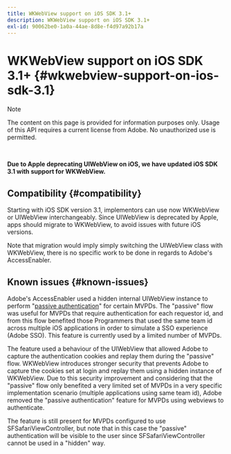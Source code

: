 ```yaml
---
title: WKWebView support on iOS SDK 3.1+
description: WKWebView support on iOS SDK 3.1+
exl-id: 90062be0-1a0a-44ae-8d8e-f4d97a92b17a
---
```

# WKWebView support on iOS SDK 3.1+ {#wkwebview-support-on-ios-sdk-3.1}

>[!NOTE]
>
>The content on this page is provided for information purposes only. Usage of this API requires a current license from Adobe. No unauthorized use is permitted.

</br>

**Due to Apple deprecating UIWebView on iOS, we have updated iOS SDK 3.1 with support for WKWebView.**

## Compatibility {#compatibility}

Starting with iOS SDK version 3.1, implementors can use now WKWebView or UIWebView interchangeably. Since UIWebView is deprecated by Apple, apps should migrate to WKWebView, to avoid issues with future iOS versions.

Note that migration would imply simply switching the UIWebView class with WKWebView, there is no specific work to be done in regards to Adobe's AccessEnabler.

## Known issues {#known-issues}

Adobe's AccessEnabler used a hidden internal UIWebView instance to perform "[passive authentication](/help/authentication/integration-guide-programmers/features-standard/sso-access/sso-passive-authn.md)" for certain MVPDs. The "passive" flow was useful for MVPDs that require authentication for each requestor id, and from this flow benefited those Programmers that used the same team id across multiple iOS applications in order to simulate a SSO experience (Adobe SSO). This feature is currently used by a limited number of MVPDs.

The feature used a behaviour of the UIWebView that allowed Adobe to capture the authentication cookies and replay them during the "passive" flow. WKWebView introduces stronger security that prevents Adobe to capture the cookies set at login and replay them using a hidden instance of WKWebView. Due to this security improvement and considering that the "passive" flow only benefited a very limited set of MVPDs in a very specific implementation scenario (multiple applications using same team id), Adobe removed the "passive authentication" feature for MVPDs using webviews to authenticate. 

The feature is still present for MVPDs configured to use SFSafariViewController, but note that in this case the "passive" authentication will be visible to the user since SFSafariViewController cannot be used in a "hidden" way.
